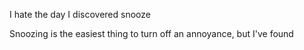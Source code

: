 I hate the day I discovered snooze

Snoozing is the easiest thing to turn off an annoyance, but I've found